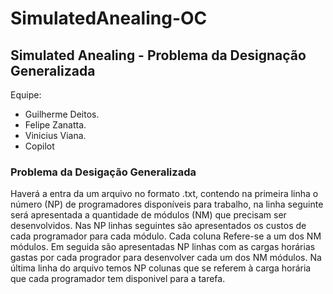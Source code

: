 # SimulatedAnealing-OC

## Simulated Anealing - Problema da Designação Generalizada

Equipe:
- Guilherme Deitos.
- Felipe Zanatta.
- Vinicius Viana.
- Copilot

### Problema da Desigação Generalizada
Haverá a entra da um arquivo no formato .txt, contendo na primeira linha o número (NP) de programadores disponíveis para trabalho, na linha seguinte será apresentada a quantidade de módulos (NM) que precisam ser desenvolvidos. Nas NP linhas seguintes são apresentados os custos de cada programador para cada módulo. Cada coluna Refere-se a um dos NM módulos. Em seguida são apresentadas NP linhas com as cargas horárias gastas por cada progrador para desenvolver cada um dos NM módulos. Na última linha do arquivo temos NP colunas que se referem à carga horária que cada programador tem disponivel para a tarefa.

